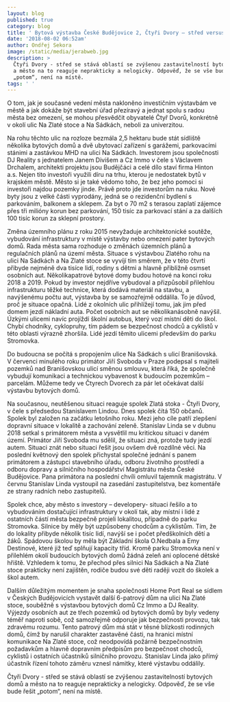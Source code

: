 ```yaml
---
layout: blog
published: true
category: blog
title: ' Bytová výstavba České Budějovice 2, Čtyři Dvory – střed versus zapsaný spolek Zlatá stoka – Čtyři Dvory'
date: '2018-08-02 06:52am'
author: Ondřej Sekora
image: /static/media/jerabweb.jpg
description: >
  Čtyři Dvory - střed se stává oblastí se zvýšenou zastavitelností bytových domů
  a město na to reaguje neprakticky a nelogicky. Odpověď, že se vše bude řešit
  „potom“, není na místě.
tags: ' '
---
```

O tom, jak je současné vedení města nakloněno investičním výstavbám ve městě a jak dokáže být stavební úřad přezíravý a jednat spolu s radou města bez omezení, se mohou přesvědčit obyvatelé Čtyř Dvorů, konkrétně v okolí ulic Na Zlaté stoce a Na Sádkách, neboli za univerzitou.



Na rohu těchto ulic na rozloze bezmála 2,5 hektaru bude stát sídliště několika bytových domů a dvě ubytovací zařízení s garážemi, parkovacími stánimi a zastávkou MHD na ulici Na Sádkách. Investorem jsou společnosti DJ Reality s jednatelem Janem Divišem a Cz Immo v čele s Václavem Drchalem, architekti projektu jsou Budějčáci a celé dílo staví firma Hinton a.s. Nejen tito investoři využili díru na trhu, kterou je nedostatek bytů v krajském městě. Město si je také vědomo toho, že bez jeho pomoci si investoři najdou pozemky jinde. Právě proto jde investorům na ruku. Nové byty jsou z velké části vyprodány, jedná se o rezidenční bydlení s parkováním, balkonem a sklepem. Za byt o 70 m2 s terasou zaplatí zájemce přes tři milióny korun bez parkování, 150 tisíc za parkovací stání a za dalších 100 tisíc korun za sklepní prostory.



Změna územního plánu z roku 2015 nevyžaduje architektonické soutěže, vybudování infrastruktury v místě výstavby nebo omezení pater bytových domů. Rada města sama rozhoduje o změnách územních plánů a regulačních plánů na území města. Situace s výstavbou Zlatého rohu na ulici Na Sádkách a Na Zlaté stoce se vyvíjí tím směrem, že v této čtvrti přibyde nejméně dva tisíce lidí, rodiny s dětmi a hlavně přibližně osmset osobních aut. Několikapatrové bytové domy budou hotové na konci roku 2018 a 2019. Pokud by investor nejdříve vybudoval a přizpůsobil přilehlou infrastrukturu těžké technice, která dodává materiál na stavbu, a navýšenému počtu aut, výstavba by se samozřejmě oddálila. To je důvod, proč je situace opačná. Lidé z okolních ulic přihlížejí tomu, jak jim před domem jezdí nákladní auta. Počet osobních aut se několikanásobně navýšil. Úzkými ulicemi navíc projíždí školní autobus, který vozí místní děti do škol. Chybí chodníky, cyklopruhy, tím pádem se bezpečnost chodců a cyklistů v této oblasti výrazně zhoršila. Lidé jezdí těmito ulicemi především do parku Stromovka. 



Do budoucna se počítá s propojením ulice Na Sádkách s ulicí Branišovská. V červenci minulého roku primátor Jiří Svoboda v Praze podepsal s majiteli pozemků nad Branišovskou ulicí směnou smlouvu, která říká, že společně vybudují komunikaci a technickou vybavenost k budoucím pozemkům – parcelám. Můžeme tedy ve Čtyrech Dvorech za pár let očekávat další výstavbu bytových domů.

Na současnou, neutěšenou situaci reaguje spolek Zlatá stoka - Čtyři Dvory, v čele s předsedou Stanislavem Lindou. Dnes spolek čítá 150 občanů. Spolek byl založen na začátku letošního roku. Mezi jeho cíle patří zlepšení dopravní situace v lokalitě a zachování zeleně. Stanislav Linda se v dubnu 2018 setkal s primátorem města a vysvětlil mu kritickou situaci v daném území. Primátor Jiří Svoboda mu sdělil, že situaci zná, protože tudy jezdí autem. Situaci znát nebo situaci řešit jsou ovšem dvě rozdílné věci. Na poslední květnový den spolek přichystal společné jednání s panem primátorem a zástupci stavebního úřadu, odboru životního prostředí a odboru dopravy a silničního hospodářství Magistrátu města České Budějovice. Pana primátora na poslední chvíli omluvil tajemník magistrátu. V červnu Stanislav Linda vystoupil na zasedání zastupitelstva, bez komentáře ze strany radních nebo zastupitelů.



Spolek chce, aby město s investory – developery-  situaci řešilo a to vybudováním dostačující infrastruktury v okolí tak, aby místní i lidé z ostatních částí města bezpečně projeli lokalitou, případně do parku Stromovka. Silnice by měly být uzpůsobeny chodcům a cyklistům. Tím, že do lokality přibyde několik tisíc lidí, navýší se i počet předškolních dětí a žáků. Spádovou školou by měla být Základní škola O.Nedbala a Emy Destinové, které již teď splňují kapacity tříd. Kromě parku Stromovka není v přilehlém okolí budoucích bytových domů žádná zeleň ani oplocené dětské hřiště. Vzhledem k tomu, že přechod přes silnici Na Sádkách a Na Zlaté stoce prakticky není zajištěn, rodiče budou své děti raději vozit do školek a škol autem. 



Dalším důležitým momentem je snaha společnosti Home Port Real se sídlem v Českých Budějovicích vystavět další 6-patrový dům na ulici Na Zlaté stoce, souběžně s výstavbou bytových domů Cz Immo a DJ Reality. Výjezdy osobních aut ze třech pozemků od bytových domů by byly vedeny téměř naproti sobě, což samozřejmě odporuje jak bezpečnosti provozu, tak zdravému rozumu. Tento patrový dům má stát v těsné blízkosti rodinných domů, čímž by narušil charakter zastavěné části, na hranici místní komunikace Na Zlaté stoce, což neodpovídá požárně bezpečnostním požadavkům a hlavně dopravním předpisům pro bezpečnost chodců, cyklistů i ostatních účastníků silničního provozu. Stanislav Linda jako přímý účastník řízení tohoto záměru vznesl námitky, které výstavbu oddálily.



Čtyři Dvory - střed se stává oblastí se zvýšenou zastavitelností bytových domů a město na to reaguje neprakticky a nelogicky. Odpověď, že se vše bude řešit „potom“, není na místě.

